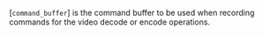 [`command_buffer`] is the command buffer to be used when recording
commands for the video decode or encode operations.